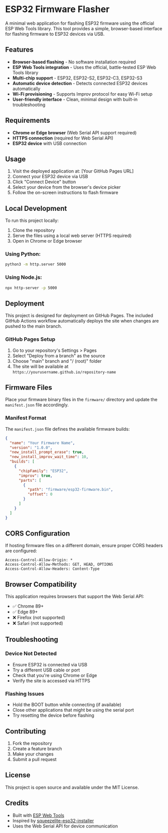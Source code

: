 # ESP32 Firmware Flasher

A minimal web application for flashing ESP32 firmware using the official ESP Web Tools library. This tool provides a simple, browser-based interface for flashing firmware to ESP32 devices via USB.

## Features

- **Browser-based flashing** - No software installation required
- **ESP Web Tools integration** - Uses the official, battle-tested ESP Web Tools library
- **Multi-chip support** - ESP32, ESP32-S2, ESP32-C3, ESP32-S3
- **Automatic device detection** - Detects connected ESP32 devices automatically
- **Wi-Fi provisioning** - Supports Improv protocol for easy Wi-Fi setup
- **User-friendly interface** - Clean, minimal design with built-in troubleshooting

## Requirements

- **Chrome or Edge browser** (Web Serial API support required)
- **HTTPS connection** (required for Web Serial API)
- **ESP32 device** with USB connection

## Usage

1. Visit the deployed application at: [Your GitHub Pages URL]
2. Connect your ESP32 device via USB
3. Click "Connect Device" button
4. Select your device from the browser's device picker
5. Follow the on-screen instructions to flash firmware

## Local Development

To run this project locally:

1. Clone the repository
2. Serve the files using a local web server (HTTPS required)
3. Open in Chrome or Edge browser

### Using Python:
```bash
python3 -m http.server 5000
```

### Using Node.js:
```bash
npx http-server -p 5000
```

## Deployment

This project is designed for deployment on GitHub Pages. The included GitHub Actions workflow automatically deploys the site when changes are pushed to the main branch.

### GitHub Pages Setup

1. Go to your repository's Settings > Pages
2. Select "Deploy from a branch" as the source
3. Choose "main" branch and "/ (root)" folder
4. The site will be available at `https://yourusername.github.io/repository-name`

## Firmware Files

Place your firmware binary files in the `firmware/` directory and update the `manifest.json` file accordingly.

### Manifest Format

The `manifest.json` file defines the available firmware builds:

```json
{
  "name": "Your Firmware Name",
  "version": "1.0.0",
  "new_install_prompt_erase": true,
  "new_install_improv_wait_time": 10,
  "builds": [
    {
      "chipFamily": "ESP32",
      "improv": true,
      "parts": [
        {
          "path": "firmware/esp32-firmware.bin",
          "offset": 0
        }
      ]
    }
  ]
}
```

## CORS Configuration

If hosting firmware files on a different domain, ensure proper CORS headers are configured:

```
Access-Control-Allow-Origin: *
Access-Control-Allow-Methods: GET, HEAD, OPTIONS
Access-Control-Allow-Headers: Content-Type
```

## Browser Compatibility

This application requires browsers that support the Web Serial API:

- ✅ Chrome 89+
- ✅ Edge 89+
- ❌ Firefox (not supported)
- ❌ Safari (not supported)

## Troubleshooting

### Device Not Detected
- Ensure ESP32 is connected via USB
- Try a different USB cable or port
- Check that you're using Chrome or Edge
- Verify the site is accessed via HTTPS

### Flashing Issues
- Hold the BOOT button while connecting (if available)
- Close other applications that might be using the serial port
- Try resetting the device before flashing

## Contributing

1. Fork the repository
2. Create a feature branch
3. Make your changes
4. Submit a pull request

## License

This project is open source and available under the MIT License.

## Credits

- Built with [ESP Web Tools](https://github.com/esphome/esp-web-tools)
- Inspired by [squeezelite-esp32-installer](https://github.com/sle118/squeezelite-esp32-installer)
- Uses the Web Serial API for device communication